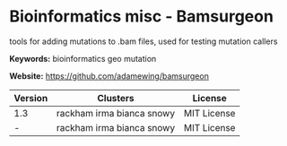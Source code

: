 # Bioinformatics misc - Bamsurgeon

tools for adding mutations to .bam files, used for testing mutation callers

**Keywords:** bioinformatics geo mutation

**Website:** <https://github.com/adamewing/bamsurgeon>

| Version | Clusters | License |
| ------- | -------- | ------- |
| 1.3 | rackham irma bianca snowy | MIT License |
| - | rackham irma bianca snowy | MIT License |
